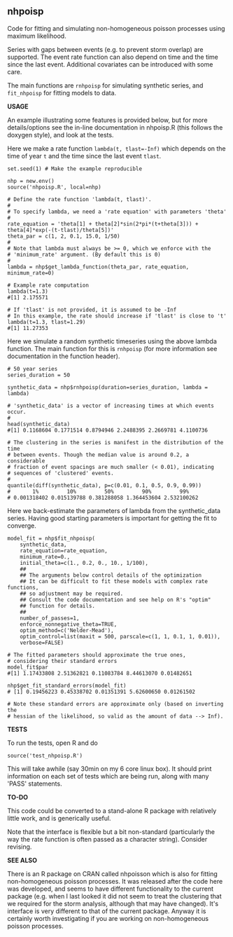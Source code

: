 **nhpoisp**
-----------

Code for fitting and simulating non-homogeneous poisson processes using maximum
likelihood.

Series with gaps between events (e.g. to prevent storm overlap) are supported.
The event rate function can also depend on time and the time since the last event.
Additional covariates can be introduced with some care.

The main functions are `rnhpoisp` for simulating synthetic series, and
`fit_nhpoisp` for fitting models to data. 

**USAGE**

An example illustrating some features is provided below, but for more
details/options see the in-line documentation in nhpoisp.R (this follows the
doxygen style), and look at the tests.

Here we make a rate function `lambda(t, tlast=-Inf)` which depends on the time of 
year `t` and the time since the last event `tlast`. 

    set.seed(1) # Make the example reproducible

    nhp = new.env()
    source('nhpoisp.R', local=nhp)

    # Define the rate function 'lambda(t, tlast)'. 
    #
    # To specify lambda, we need a 'rate equation' with parameters 'theta'
    #
    rate_equation = 'theta[1] + theta[2]*sin(2*pi*(t+theta[3])) + theta[4]*exp(-(t-tlast)/theta[5])'
    theta_par = c(1, 2, 0.1, 15.0, 1/50)
    #
    # Note that lambda must always be >= 0, which we enforce with the
    # 'minimum_rate' argument. (By default this is 0)
    #
    lambda = nhp$get_lambda_function(theta_par, rate_equation, minimum_rate=0)
   
    # Example rate computation
    lambda(t=1.3) 
    #[1] 2.175571

    # If 'tlast' is not provided, it is assumed to be -Inf
    # In this example, the rate should increase if 'tlast' is close to 't'
    lambda(t=1.3, tlast=1.29)
    #[1] 11.27353

Here we simulate a random synthetic timeseries using the above lambda function.
The main function for this is `rnhpoisp` (for more information see documentation
in the function header).
    
    # 50 year series
    series_duration = 50

    synthetic_data = nhp$rnhpoisp(duration=series_duration, lambda = lambda)

    # 'synthetic_data' is a vector of increasing times at which events occur. 
    #
    head(synthetic_data)
    #[1] 0.1168604 0.1771514 0.8794946 2.2488395 2.2669781 4.1100736

    # The clustering in the series is manifest in the distribution of the time
    # between events. Though the median value is around 0.2, a considerable 
    # fraction of event spacings are much smaller (< 0.01), indicating
    # sequences of 'clustered' events.
    #
    quantile(diff(synthetic_data), p=c(0.01, 0.1, 0.5, 0.9, 0.99))
    #       1%         10%         50%         90%         99% 
    # 0.001318402 0.015139788 0.381288058 1.364453604 2.532100262 


Here we back-estimate the parameters of lambda from the synthetic_data series.
Having good starting parameters is important for getting the fit to converge.

    model_fit = nhp$fit_nhpoisp(
        synthetic_data, 
        rate_equation=rate_equation,
        minimum_rate=0.,
        initial_theta=c(1., 0.2, 0., 10., 1/100),
        ##
        ## The arguments below control details of the optimization
        ## It can be difficult to fit these models with complex rate functions,
        ## so adjustment may be required.
        ## Consult the code documentation and see help on R's "optim"
        ## function for details.
        ##
        number_of_passes=1,
        enforce_nonnegative_theta=TRUE,
        optim_method=c('Nelder-Mead'),
        optim_control=list(maxit = 500, parscale=c(1, 1, 0.1, 1, 0.01)),
        verbose=FALSE)

    # The fitted parameters should approximate the true ones,
    # considering their standard errors
    model_fit$par  
    #[1] 1.17433808 2.51362821 0.11083784 8.44613070 0.01482651
    
    nhp$get_fit_standard_errors(model_fit)
    # [1] 0.19456223 0.45338702 0.01351391 5.62600650 0.01261502

    # Note these standard errors are approximate only (based on inverting the
    # hessian of the likelihood, so valid as the amount of data --> Inf). 

**TESTS**

To run the tests, open R and do

    source('test_nhpoisp.R')

This will take awhile (say 30min on my 6 core linux box). It should
print information on each set of tests which are being run, along with
many 'PASS' statements.

**TO-DO**

This code could be converted to a stand-alone R package with relatively little work, 
and is generically useful. 

Note that the interface is flexible but a bit non-standard (particularly the way the rate
function is often passed as a character string). Consider revising.

**SEE ALSO**

There is an R package on CRAN called nhpoisson which is also for fitting
non-homogeneous poisson processes. It was released after the code here was
developed, and seems to have different functionality to the current package
(e.g. when I last looked it did not seem to treat the clustering that we
required for the storm analysis, although that may have changed). It's
interface is very different to that of the current package. Anyway it is
certainly worth investigating if you are working on non-homogeneous poisson
processes.
